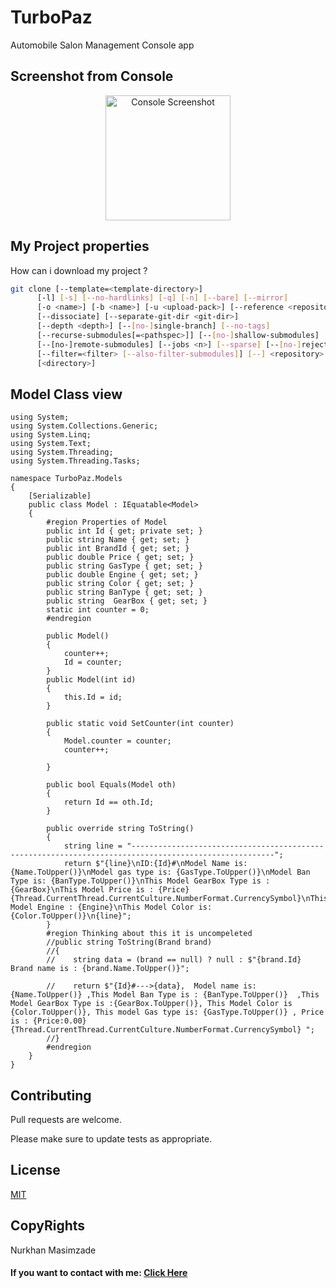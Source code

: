 # TurboPaz
Automobile Salon Management Console app

## Screenshot from Console

<div align="center">
   <img src="https://user-images.githubusercontent.com/90649844/171020043-ac7ee1bc-2e64-4900-9996-dbe829abbaf4.png" alt="Console Screenshot" width="auto" height="200px">
  </div>

## My Project properties

How can i download my project ?

```bash
git clone [--template=<template-directory>]
	  [-l] [-s] [--no-hardlinks] [-q] [-n] [--bare] [--mirror]
	  [-o <name>] [-b <name>] [-u <upload-pack>] [--reference <repository>]
	  [--dissociate] [--separate-git-dir <git-dir>]
	  [--depth <depth>] [--[no-]single-branch] [--no-tags]
	  [--recurse-submodules[=<pathspec>]] [--[no-]shallow-submodules]
	  [--[no-]remote-submodules] [--jobs <n>] [--sparse] [--[no-]reject-shallow]
	  [--filter=<filter> [--also-filter-submodules]] [--] <repository>
	  [<directory>]
```

## Model Class view

```cshap
using System;
using System.Collections.Generic;
using System.Linq;
using System.Text;
using System.Threading;
using System.Threading.Tasks;

namespace TurboPaz.Models
{
    [Serializable]
    public class Model : IEquatable<Model>
    {
        #region Properties of Model
        public int Id { get; private set; }
        public string Name { get; set; }
        public int BrandId { get; set; }
        public double Price { get; set; }
        public string GasType { get; set; }
        public double Engine { get; set; }
        public string Color { get; set; }
        public string BanType { get; set; }
        public string  GearBox { get; set; }
        static int counter = 0;
        #endregion

        public Model()
        {
            counter++;
            Id = counter;
        }
        public Model(int id)
        {
            this.Id = id;
        }

        public static void SetCounter(int counter)
        {
            Model.counter = counter;
            counter++;

        }

        public bool Equals(Model oth)
        {
            return Id == oth.Id;
        }

        public override string ToString()
        {
            string line = "------------------------------------------------------------------------------------------------------";
            return $"{line}\nID:{Id}#\nModel Name is: {Name.ToUpper()}\nModel gas type is: {GasType.ToUpper()}\nModel Ban Type is: {BanType.ToUpper()}\nThis Model GearBox Type is :{GearBox}\nThis Model Price is : {Price}{Thread.CurrentThread.CurrentCulture.NumberFormat.CurrencySymbol}\nThis Model Engine : {Engine}\nThis Model Color is: {Color.ToUpper()}\n{line}";
        }
        #region Thinking about this it is uncompeleted
        //public string ToString(Brand brand)
        //{
        //    string data = (brand == null) ? null : $"{brand.Id} Brand name is : {brand.Name.ToUpper()}";

        //    return $"{Id}#--->{data},  Model name is:  {Name.ToUpper()} ,This Model Ban Type is : {BanType.ToUpper()}  ,This Model GearBox Type is :{GearBox.ToUpper()}, This Model Color is {Color.ToUpper()}, This model Gas type is: {GasType.ToUpper()} , Price is : {Price:0.00}{Thread.CurrentThread.CurrentCulture.NumberFormat.CurrencySymbol} ";
        //}
        #endregion
    }
}
```

## Contributing
Pull requests are welcome.

Please make sure to update tests as appropriate.

## License
[MIT](https://github.com/nurxan02/)

## CopyRights
Nurkhan Masimzade
#### If you want to contact with me: [**Click Here**](https://bio.link/nurxanmasimzade/)

